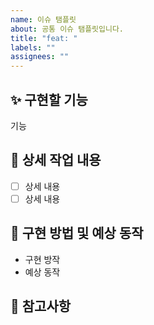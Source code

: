 ```yaml
---
name: 이슈 탬플릿
about: 공통 이슈 탬플릿입니다.
title: "feat: "
labels: ""
assignees: ""
---
```


## ✨ 구현할 기능

기능

## 📝 상세 작업 내용

- [ ] 상세 내용
- [ ] 상세 내용

## 🚧 구현 방법 및 예상 동작

- 구현 방작
- 예상 동작

## 📃 참고사항
